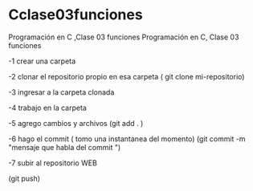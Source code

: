 # Cclase03funciones
Programación en C ,Clase 03  funciones	Programación en C, Clase 03 funciones

 -1 crear una carpeta

 -2 clonar el repositorio propio en esa carpeta
       ( git clone mi-repositorio)

 -3 ingresar a la carpeta clonada

 -4 trabajo en la carpeta

 -5 agrego cambios y archivos
      (git add . )

 -6 hago el commit ( tomo una instantanea del momento)
 (git commit -m "mensaje que habla del commit ")

 -7 subir al repositorio WEB

 (git push) 
